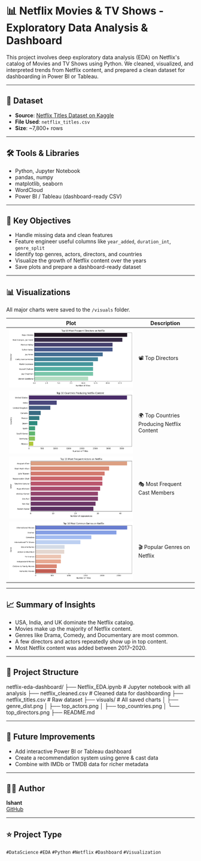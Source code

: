 # 📊 Netflix Movies & TV Shows - Exploratory Data Analysis & Dashboard

This project involves deep exploratory data analysis (EDA) on Netflix's catalog of Movies and TV Shows using Python. We cleaned, visualized, and interpreted trends from Netflix content, and prepared a clean dataset for dashboarding in Power BI or Tableau.

---

## 📁 Dataset

- **Source**: [Netflix Titles Dataset on Kaggle](https://www.kaggle.com/shivamb/netflix-shows)
- **File Used**: `netflix_titles.csv`
- **Size**: ~7,800+ rows

---

## 🛠️ Tools & Libraries

- Python, Jupyter Notebook  
- pandas, numpy  
- matplotlib, seaborn  
- WordCloud  
- Power BI / Tableau (dashboard-ready CSV)  

---

## 📌 Key Objectives

- Handle missing data and clean features
- Feature engineer useful columns like `year_added`, `duration_int`, `genre_split`
- Identify top genres, actors, directors, and countries
- Visualize the growth of Netflix content over the years
- Save plots and prepare a dashboard-ready dataset

---

## 📊 Visualizations

All major charts were saved to the `/visuals` folder.

| Plot | Description |
|------|-------------|
| ![Top Directors](visuals/top_directors.png) | 📽️ Top Directors |
| ![Top Countries](visuals/top_countries.png) | 🌍 Top Countries Producing Netflix Content |
| ![Top Actors](visuals/top_actors.png) | 🎭 Most Frequent Cast Members |
| ![Genre Distribution](visuals/genre_dist.png) | 🎬 Popular Genres on Netflix |

---

## 📈 Summary of Insights

- USA, India, and UK dominate the Netflix catalog.
- Movies make up the majority of Netflix content.
- Genres like Drama, Comedy, and Documentary are most common.
- A few directors and actors repeatedly show up in top content.
- Most Netflix content was added between 2017–2020.

---

## 📂 Project Structure


netflix-eda-dashboard/
├── Netflix_EDA.ipynb         # Jupyter notebook with all analysis
├── netflix_cleaned.csv       # Cleaned data for dashboarding
├── netflix_titles.csv        # Raw dataset
├── visuals/                  # All saved charts
│   ├── genre_dist.png
│   ├── top_actors.png
│   ├── top_countries.png
│   └── top_directors.png
├── README.md  


---

## 🔮 Future Improvements

- Add interactive Power BI or Tableau dashboard
- Create a recommendation system using genre & cast data
- Combine with IMDb or TMDB data for richer metadata

---

## 🙋‍♂️ Author

**Ishant**  
[GitHub](https://github.com/Ishantk2507)

---

## ⭐ Project Type

`#DataScience` `#EDA` `#Python` `#Netflix` `#Dashboard` `#Visualization`

